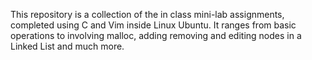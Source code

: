 This repository is a collection of the in class mini-lab assignments, completed using C and Vim inside Linux Ubuntu. It ranges from basic operations to involving malloc, adding removing and editing nodes in a Linked List and much more.
